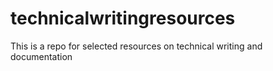 # technicalwritingresources
This is a repo for selected resources on technical writing and documentation
